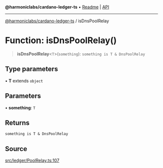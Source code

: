**@harmoniclabs/cardano-ledger-ts** • [Readme](../Introduction.md) \| [API](../globals.md)

***

[@harmoniclabs/cardano-ledger-ts](../Introduction.md) / isDnsPoolRelay

# Function: isDnsPoolRelay()

> **isDnsPoolRelay**\<`T`\>(`something`): `something is T & DnsPoolRelay`

## Type parameters

• **T** extends `object`

## Parameters

• **something**: `T`

## Returns

`something is T & DnsPoolRelay`

## Source

[src/ledger/PoolRelay.ts:107](https://github.com/HarmonicLabs/cardano-ledger-ts/blob/d1659b0/src/ledger/PoolRelay.ts#L107)
